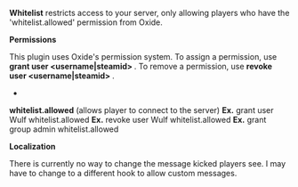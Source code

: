 **Whitelist** restricts access to your server, only allowing players who have the 'whitelist.allowed' permission from Oxide.

**Permissions**

This plugin uses Oxide's permission system. To assign a permission, use **grant user <username|steamid> <permission>**. To remove a permission, use **revoke user <username|steamid> <permission>**.


* 
**whitelist.allowed** (allows player to connect to the server)
**Ex.** grant user Wulf whitelist.allowed
**Ex.** revoke user Wulf whitelist.allowed
**Ex.** grant group admin whitelist.allowed


**Localization**

There is currently no way to change the message kicked players see. I may have to change to a different hook to allow custom messages.
